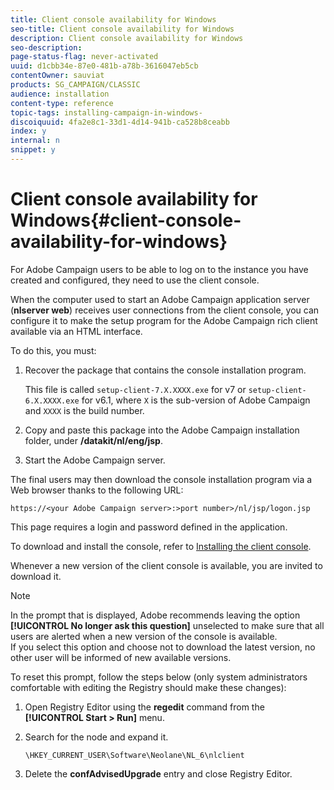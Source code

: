 ```yaml
---
title: Client console availability for Windows
seo-title: Client console availability for Windows
description: Client console availability for Windows
seo-description: 
page-status-flag: never-activated
uuid: d1cbb34e-87e0-481b-a78b-3616047eb5cb
contentOwner: sauviat
products: SG_CAMPAIGN/CLASSIC
audience: installation
content-type: reference
topic-tags: installing-campaign-in-windows-
discoiquuid: 4fa2e8c1-33d1-4d14-941b-ca528b8ceabb
index: y
internal: n
snippet: y
---
```


# Client console availability for Windows{#client-console-availability-for-windows}

For Adobe Campaign users to be able to log on to the instance you have created and configured, they need to use the client console.

When the computer used to start an Adobe Campaign application server (**nlserver web**) receives user connections from the client console, you can configure it to make the setup program for the Adobe Campaign rich client available via an HTML interface.

To do this, you must:

1. Recover the package that contains the console installation program.

   This file is called `setup-client-7.X.XXXX.exe` for v7 or `setup-client-6.X.XXXX.exe` for v6.1, where `X` is the sub-version of Adobe Campaign and `XXXX` is the build number.

1. Copy and paste this package into the Adobe Campaign installation folder, under **/datakit/nl/eng/jsp**.
1. Start the Adobe Campaign server.

The final users may then download the console installation program via a Web browser thanks to the following URL:

```
https://<your Adobe Campaign server>:>port number>/nl/jsp/logon.jsp
```

This page requires a login and password defined in the application.

To download and install the console, refer to [Installing the client console](../../installation/using/installing-the-client-console.md).

Whenever a new version of the client console is available, you are invited to download it.

>[!NOTE]
>
>In the prompt that is displayed, Adobe recommends leaving the option **[!UICONTROL No longer ask this question]** unselected to make sure that all users are alerted when a new version of the console is available.  
>If you select this option and choose not to download the latest version, no other user will be informed of new available versions.

To reset this prompt, follow the steps below (only system administrators comfortable with editing the Registry should make these changes):

1. Open Registry Editor using the **regedit** command from the **[!UICONTROL Start > Run]** menu.
1. Search for the node and expand it.

   ```
   \HKEY_CURRENT_USER\Software\Neolane\NL_6\nlclient
   ```

1. Delete the **confAdvisedUpgrade** entry and close Registry Editor.

